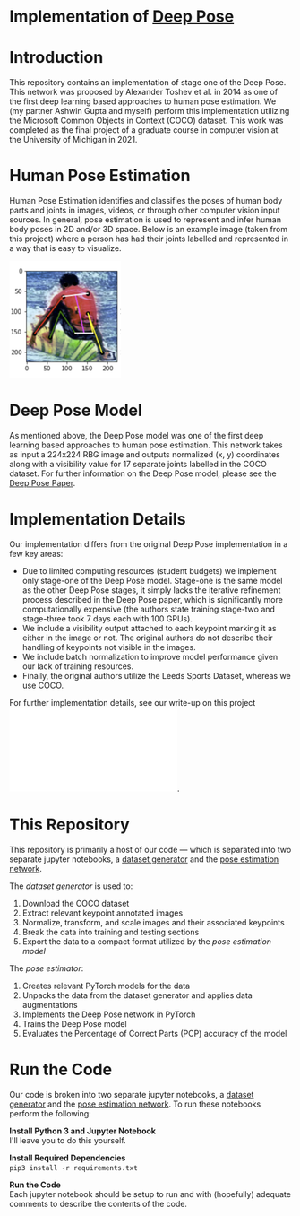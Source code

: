 # Implementation of [Deep Pose](https://openaccess.thecvf.com/content_cvpr_2014/papers/Toshev_DeepPose_Human_Pose_2014_CVPR_paper.pdf)

# Introduction
This repository contains an implementation of stage one of the Deep Pose. This network was proposed by ‪Alexander Toshev et al. in 2014 as one of the first deep learning based approaches to human pose estimation. We (my partner Ashwin Gupta and myself) perform this implementation utilizing the Microsoft Common Objects in Context (COCO) dataset. This work was completed as the final project of a graduate course in computer vision at the University of Michigan in 2021. 

# Human Pose Estimation
Human Pose Estimation identifies and classifies the poses of human body parts and joints in images, videos, or through other computer vision input sources. In general, pose estimation is used to represent and infer human body poses in 2D and/or 3D space. Below is an example image (taken from this project) where a person has had their joints labelled and represented in a way that is easy to visualize.

![Example Pose](docs/example-pose.png)

# Deep Pose Model
As mentioned above, the Deep Pose model was one of the first deep learning based approaches to human pose estimation. This network takes as input a 224x224 RBG image and outputs normalized (x, y) coordinates along with a visibility value for 17 separate joints labelled in the COCO dataset. For further information on the Deep Pose model, please see the [Deep Pose Paper](https://openaccess.thecvf.com/content_cvpr_2014/papers/Toshev_DeepPose_Human_Pose_2014_CVPR_paper.pdf).

# Implementation Details
Our implementation differs from the original Deep Pose implementation in a few key areas:
- Due to limited computing resources (student budgets) we implement only stage-one of the Deep Pose model. Stage-one is the same model as the other Deep Pose stages, it simply lacks the iterative refinement process described in the Deep Pose paper, which is significantly more computationally expensive (the authors state training stage-two and stage-three took 7 days each with 100 GPUs).
- We include a visibility output attached to each keypoint marking it as either in the image or not. The original authors do not describe their handling of keypoints not visible in the images.
- We include batch normalization to improve model performance given our lack of training resources.
- Finally, the original authors utilize the Leeds Sports Dataset, whereas we use COCO.

For further implementation details, see our write-up on this project ![here](Project-Report.pdf).

# This Repository
This repository is primarily a host of our code — which is separated into two separate jupyter notebooks, a [dataset generator](dataset-generator.ipynb) and the [pose estimation network](pose-estimator.ipynb).

The *dataset generator* is used to:
1. Download the COCO dataset
2. Extract relevant keypoint annotated images
3. Normalize, transform, and scale images and their associated keypoints
4. Break the data into training and testing sections
5. Export the data to a compact format utilized by the *pose estimation model*

The *pose estimator*:
1. Creates relevant PyTorch models for the data
2. Unpacks the data from the dataset generator and applies data augmentations
3. Implements the Deep Pose network in PyTorch
4. Trains the Deep Pose model
5. Evaluates the Percentage of Correct Parts (PCP) accuracy of the model

# Run the Code
Our code is broken into two separate jupyter notebooks, a [dataset generator](dataset-generator.ipynb) and the [pose estimation network](pose-estimator.ipynb). To run these notebooks perform the following:

**Install Python 3 and Jupyter Notebook**  
I'll leave you to do this yourself.

**Install Required Dependencies**  
``pip3 install -r requirements.txt``

**Run the Code**  
Each jupyter notebook should be setup to run and with (hopefully) adequate comments to describe the contents of the code.
